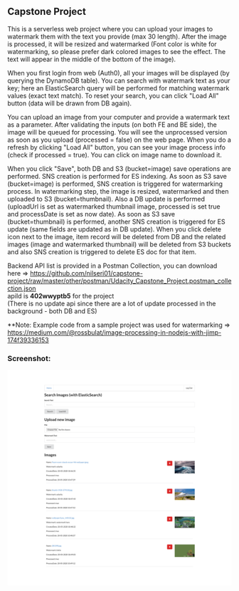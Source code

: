 ## Capstone Project

This is a serverless web project where you can upload your images to watermark them with the text you provide (max 30 length).
After the image is processed, it will be resized and watermarked (Font color is white for watermarking, so please prefer dark colored images to see the effect. The text will appear in the middle of the bottom of the image).

When you first login from web (Auth0), all your images will be displayed (by querying the DynamoDB table).
You can search with watermark text as your key; here an ElasticSearch query will be performed for matching watermark values (exact text match).
To reset your search, you can click "Load All" button (data will be drawn from DB again).

You can upload an image from your computer and provide a watermark text as a parameter. After validating the inputs (on both FE and BE side), the image will be queued for processing. You will see the unprocessed version as soon as you upload (processed = false) on the web page. When you do a refresh by clicking "Load All" button, you can see your image process info (check if processed = true). You can click on image name to download it.

When you click "Save", both DB and S3 (bucket=image) save operations are performed. SNS creation is performed for ES indexing.
As soon as S3 save (bucket=image) is performed, SNS creation is triggered for watermarking process. 
In watermarking step, the image is resized, watermarked and then uploaded to S3 (bucket=thumbnail). Also a DB update is performed (uploadUrl is set as watermarked thumbnail image, processed is set true and processDate is set as now date).
As soon as S3 save (bucket=thumbnail) is performed, another SNS creation is triggered for ES update (same fields are updated as in DB update).
When you click delete icon next to the image, item record will be deleted from DB and the related images (image and watermarked thumbnail) will be deleted from S3 buckets and also SNS creation is triggered to delete ES doc for that item.

Backend API list is provided in a Postman Collection, you can download here => https://github.com/nilseri01/capstone-project/raw/master/other/postman/Udacity_Capstone_Project.postman_collection.json  
apiId is <b>402wwyptb5</b> for the project  
(There is no update api since there are a lot of update processed in the background - both DB and ES)

**Note: Example code from a sample project was used for watermarking => https://medium.com/@rossbulat/image-processing-in-nodejs-with-jimp-174f39336153

### Screenshot:
![web page](https://github.com/nilseri01/capstone-project/raw/master/other/screenshots/screenshot.png)